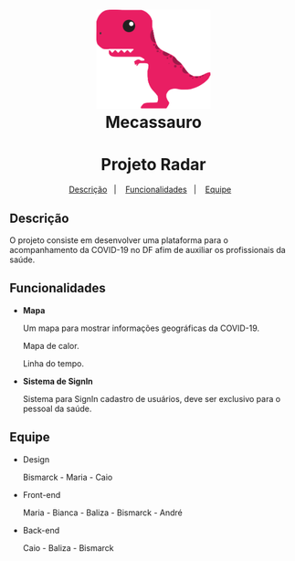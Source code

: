 <h1 align="center">
    <img style="border-radius=15px" width="200px" alt="CodInfo Logo" src="https://github.com/mecassauro/docs/blob/master/Imagens/Dino_1.png" />
    <br> Mecassauro <br />
</h1>
<h1 align="center">Projeto Radar</h1>
<p align="center">
  <a href="#descrição">Descrição</a>&nbsp;&nbsp;&nbsp;|&nbsp;&nbsp;&nbsp;
  <a href="#funcionalidades">Funcionalidades</a>&nbsp;&nbsp;&nbsp;|&nbsp;&nbsp;&nbsp;
  <a href="#equipe">Equipe</a>&nbsp;&nbsp;&nbsp;
</p>

## Descrição

O projeto consiste em desenvolver uma plataforma para o acompanhamento da COVID-19 no DF afim de auxiliar os profissionais da saúde.

## Funcionalidades

- **Mapa**

    Um mapa para mostrar informações geográficas da COVID-19. 

    Mapa de calor.

    Linha do tempo.

- **Sistema de SignIn**

    Sistema para SignIn cadastro de usuários, deve ser exclusivo para o pessoal da saúde.

## Equipe

- Design

    Bismarck - Maria - Caio 

- Front-end

    Maria - Bianca - Baliza - Bismarck - André

- Back-end

    Caio - Baliza - Bismarck 

